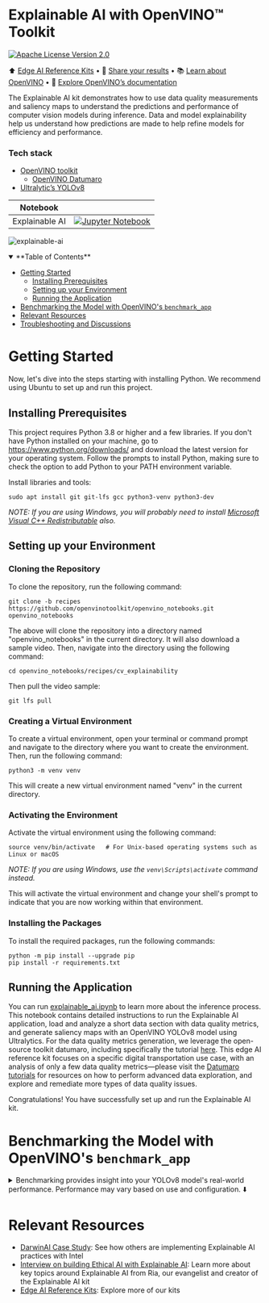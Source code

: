 # Explainable AI with OpenVINO™ Toolkit

[![Apache License Version 2.0](https://img.shields.io/badge/license-Apache_2.0-green.svg)](https://github.com/openvinotoolkit/openvino_notebooks/blob/main/LICENSE)

⬆️ [Edge AI Reference Kits](/recipes) • 👥 [Share your results](https://github.com/openvinotoolkit/openvino_notebooks/discussions) • 📚 [Learn about OpenVINO](https://www.intel.com/content/www/us/en/developer/tools/openvino-toolkit/overview.html) • 📝 [Explore OpenVINO’s documentation](https://docs.openvino.ai/2023.0/home.html)

The Explainable AI kit demonstrates how to use data quality measurements and saliency maps to understand the predictions and performance of computer vision models during inference. Data and model explainability help us understand how predictions are made to help refine models for efficiency and performance.

### Tech stack
- [OpenVINO toolkit](https://github.com/openvinotoolkit/openvino)
  - [OpenVINO Datumaro](https://github.com/openvinotoolkit/datumaro/tree/develop)
- [Ultralytic’s YOLOv8](https://github.com/ultralytics/ultralytics)

| Notebook |  |
| - | - |
| Explainable AI | [![Jupyter Notebook](https://img.shields.io/badge/jupyter-%23FA0F00.svg?style=for-the-badge&logo=jupyter&logoColor=white)](explainable_ai.ipynb) |

![explainable-ai](https://github.com/openvinotoolkit/openvino_notebooks/assets/138901786/14958589-433b-4617-b3ea-e2307fe6cb53)

<details open><summary>**Table of Contents**</summary>
  
- [Getting Started](#getting-started)
  - [Installing Prerequisites](#installing-prerequisites)
  - [Setting up your Environment](#setting-up-your-environment)
  - [Running the Application](#running-the-application)
- [Benchmarking the Model with OpenVINO's `benchmark_app`](#benchmarking-the-model-with-openvinos-benchmark_app)
- [Relevant Resources](#relevant-resources)
- [Troubleshooting and Discussions](#troubleshooting-and-discussions)

</details>

# Getting Started

Now, let's dive into the steps starting with installing Python. We recommend using Ubuntu to set up and run this project.

## Installing Prerequisites

This project requires Python 3.8 or higher and a few libraries. If you don't have Python installed on your machine, go to https://www.python.org/downloads/ and download the latest version for your operating system. Follow the prompts to install Python, making sure to check the option to add Python to your PATH environment variable.

Install libraries and tools:

```shell
sudo apt install git git-lfs gcc python3-venv python3-dev
```

_NOTE: If you are using Windows, you will probably need to install [Microsoft Visual C++ Redistributable](https://aka.ms/vs/16/release/vc_redist.x64.exe) also._

## Setting up your Environment

### Cloning the Repository

To clone the repository, run the following command:

```shell
git clone -b recipes https://github.com/openvinotoolkit/openvino_notebooks.git openvino_notebooks
```

The above will clone the repository into a directory named "openvino_notebooks" in the current directory. It will also download a sample video. Then, navigate into the directory using the following command:

```shell
cd openvino_notebooks/recipes/cv_explainability
```

Then pull the video sample:

```shell
git lfs pull
```

### Creating a Virtual Environment

To create a virtual environment, open your terminal or command prompt and navigate to the directory where you want to create the environment. Then, run the following command:

```shell
python3 -m venv venv
```
This will create a new virtual environment named "venv" in the current directory.

### Activating the Environment

Activate the virtual environment using the following command:

```shell
source venv/bin/activate   # For Unix-based operating systems such as Linux or macOS
```

_NOTE: If you are using Windows, use the `venv\Scripts\activate` command instead._

This will activate the virtual environment and change your shell's prompt to indicate that you are now working within that environment.

### Installing the Packages

To install the required packages, run the following commands:

```shell
python -m pip install --upgrade pip 
pip install -r requirements.txt
```

## Running the Application

You can run [explainable_ai.ipynb](explainable_ai.ipynb) to learn more about the inference process. This notebook contains detailed instructions to run the Explainable AI application, load and analyze a short data section with data quality metrics, and generate saliency maps with an OpenVINO YOLOv8 model using Ultralytics. For the data quality metrics generation, we leverage the open-source toolkit datumaro, including specifically the tutorial [here](https://github.com/openvinotoolkit/datumaro/blob/develop/notebooks/11_validate.ipynb). This edge AI reference kit focuses on a specific digital transportation use case, with an analysis of only a few data quality metrics—please visit the [Datumaro tutorials](https://github.com/openvinotoolkit/datumaro/tree/develop/notebooks) for resources on how to perform advanced data exploration, and explore and remediate more types of data quality issues.

Congratulations! You have successfully set up and run the Explainable AI kit.

# Benchmarking the Model with OpenVINO's `benchmark_app`

<details>
<summary>Benchmarking provides insight into your YOLOv8 model's real-world performance. Performance may vary based on use and configuration. ⬇️</summary>

### Benchmark Results 

![YOLOv8m Benchmark Results](https://github.com/openvinotoolkit/openvino_notebooks/assets/109281183/2d59819e-61b7-4995-bdf3-a6d1090afdd4)
![](https://github.com/openvinotoolkit/openvino_notebooks/assets/109281183/bed6fc01-f0d4-4f8e-af6a-703182947232)

Benchmarking was performed on an Intel® Xeon® Platinum 8480+ (1 socket, 56 cores) running Ubuntu 22.04.2 LTS. The tests utilized the YOLOv8m model with OpenVINO 2023.0. For complete configuration, please check the Appendix section.

### Running the Benchmark

Use the following command to run the benchmark:

```shell
!benchmark_app -m $int8_model_det_path -d $device -hint latency -t 30
```
Replace `int8_model_det_path` with the path to your INT8 model and $device with the specific device you're using (CPU, GPU, etc.). This command performs inference on the model for 30 seconds. Run `benchmark_app --help` for additional command-line options.

### Appendix

Platform Configurations for Performance Benchmarks for YOLOv8m Model

| Type Device | | CPU | | | GPU | |
| :---: | :---: | :---: | :---: | :---: | :---: | :---: |
| System Board | Intel Corporation<br>D50DNP1SBB | AAEON<br>UPN-ADLN01 V1.0<br>220950173 | Intel® Client Systems<br>NUC12SNKi72 | Intel Corporation<br>M50CYP2SBSTD | Intel® Client Systems<br>NUC12SNKi72 | Intel® Client Systems<br>NUC12SNKi72 |
| CPU | Intel(R) Xeon(R) <br>Platinum 8480+ | Intel® Core™ <br>i3-N305 @ 3.80 GHz | 12th Gen Intel® Core™ <br>i7-12700H @ 2.30 GHz | Intel(R) Xeon(R) <br>Gold 6348 CPU @ 2.60GHz | 12th Gen Intel® Core™ <br>i7-12700H @ 2.30 GHz | 12th Gen Intel® Core™ <br>i7-12700H @ 2.30 GHz |
| Sockets / Physical cores | 1 /  56 <br>(112 Threads) | 1 / 8 <br>(8 Threads) | 1 /14 <br>(20 Threads) | 2 / 28 <br>(56 Threads) | 1 /14 <br>(20 Threads) | 1 /14 <br>(20 Threads) |
| HyperThreading / Turbo Setting | Enabled / On | Disabled | Enabled / On | Enabled / On | Enabled / On | Enabled / On |
| Memory | 512 GB DDR4 <br>@ 4800 MHz | 16GB DDR5 <br>@4800 MHz | 64 GB DDR4 <br>@ 3200 MHz | 256 GB DDR4 <br>@ 3200 MHz | 64 GB DDR4 <br>@ 3200 MHz | 64 GB DDR4 <br>@ 3200 MHz |
| OS | Ubuntu 22.04.2 LTS | Ubuntu 22.04.2 LTS | Windows 11 <br>Enterprise v22H2 | Ubuntu 22.04.2 LTS | Windows 11 <br>Enterprise v22H2 | Windows 11 <br>Enterprise v22H2 |
| Kernel | 5.15.0-72-generic | 5.15.0-1028-intel-iotg | 22621.1702 | 5.15.0-57-generic | 22621.1702 | 22621.1702 |
| Software | OpenVINO 2023.0 | OpenVINO 2023.0 | OpenVINO 2023.0 | OpenVINO 2023.0 | OpenVINO 2023.0 | OpenVINO 2023.0 |
| BIOS | Intel Corp. <br>SE5C7411.86B.9525<br>.D13.2302071333 | American Megatrends <br>International, <br>LLC. UNADAM10 | Intel Corp. <br>SNADL357.0053<br>.2022.1102.1218 | Intel Corp. <br>SE5C620.86B.01<br>.01.0007.2210270543 | Intel Corp. <br>SNADL357.0053<br>.2022.1102.1218 | Intel Corp. <br>SNADL357.0053<br>.2022.1102.1218 |
| BIOS Release Date | 02/07/2023 | 12/15/2022 | 11/02/2022 | 10/27/2022 | 11/02/2022 | 11/02/2022 |
| GPU | N/A | N/A | 1x Intel® Arc A770™ <br>16GB, 512 EU | 1x Intel® Iris® <br>Xe Graphics | 1x Intel® Data Center <br>GPU Flex 170 | 1x Intel® Arc A770™ <br>16GB, 512 EU | 1x Intel® Iris® <br>Xe Graphics |
| Workload: <br>Codec, <br>resolution, <br>frame rate<br> Model, size (HxW), BS | Yolov8m Model<br>– input size [640, 640], batch 1<br> FP16 \| int8 | Yolov8m Model<br>– input size [640, 640], batch 1<br> FP16 \| int8 | Yolov8m Model<br>– input size [640, 640], batch 1<br> FP16 \| int8 | Yolov8m Model<br>– input size [640, 640], batch 1<br> FP16 \| int8 | Yolov8m Model<br>– input size [640, 640], batch 1<br> FP16 \| int8 |  Yolov8m Model<br>– input size [640, 640], batch 1<br> FP16 \| int8 | Yolov8m Model<br>– input size [640, 640], batch 1<br> FP16 \| int8 |
| TDP | 350W | 15W | 45W | 235W | 45W | 45W |
| Benchmark Date | May 31, 2023 | May 29, 2023 | June 15, 2023 | May 29, 2023 | June 15, 2023 | May 29, 2023 
| Benchmarked by | Intel Corporation | Intel Corporation | Intel Corporation | Intel Corporation | Intel Corporation | Intel Corporation |

</details>

# Relevant Resources
- [DarwinAI Case Study](https://www.intel.com/content/www/us/en/internet-of-things/ai-in-production/partners/documents/darwinai-delivers-explainable-ai-case-study.html): See how others are implementing Explainable AI practices with Intel ​
- [Interview on building Ethical AI with Explainable AI](https://www.youtube.com/watch?v=wWjlWpI4EIE): Learn more about key topics around Explainable AI from Ria, our evangelist ​and creator of the Explainable AI kit
- [Edge AI Reference Kits​](https://github.com/openvinotoolkit/openvino_notebooks/tree/recipes/recipes): Explore more of our kits

